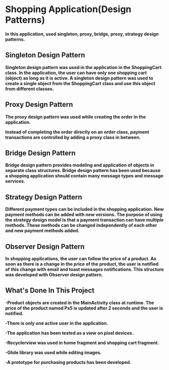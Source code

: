 # Shopping Application(Design Patterns)
**In this application, used singleton, proxy, bridge, proxy, strategy design patterns.**


## Singleton Design Pattern
**Singleton design pattern was used in the application in the ShoppingCart class. 
In the application, the user can have only one shopping cart (object) as long as it is active. 
A singleton design pattern was used to create a single object from the ShoppingCart class and use this object from different classes.**

## Proxy Design Pattern
**The proxy design pattern was used while creating the order in the application.** 

**Instead of completing the order directly on an order class, payment transactions are controlled by adding a proxy class in between.**

## Bridge Design Pattern
**Bridge design pattern provides modeling and application of objects in separate class structures. 
Bridge design pattern has been used because a shopping application should contain many message types and message services.**

## Strategy Design Pattern
**Different payment types can be included in the shopping application. 
New payment methods can be added with new versions.
The purpose of using the strategy design model is that a payment transaction can have multiple methods.
These methods can be changed independently of each other and new payment methods added.**

## Observer Design Pattern
**In shopping applications, the user can follow the price of a product.
As soon as there is a change in the price of the product, the user is notified of this change with email and toast messages notifications. 
This structure was developed with Observer design pattern.**

## What's Done In This Project
**-Product objects are created in the MainActivity class at runtime. The price of the product named Ps5 is updated after 2 seconds and the user is notified.**

**-There is only one active user in the application.**

**-The application has been tested as a view on pixel devices.**

**-Recyclerview was used in home fragment and shopping cart fragment.**

**-Glide library was used while editing images.**

**-A prototype for purchasing products has been developed.**



